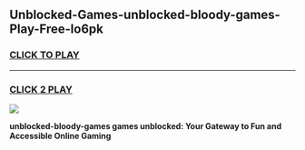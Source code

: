 
## Unblocked-Games-unblocked-bloody-games-Play-Free-lo6pk
<h3>
<a href="https://premium76.site?title=unblocked-bloody-games&ref=15A">CLICK TO PLAY</a></h3>
<hr>

<h3>
<a href="https://premium76.site?title=unblocked-bloody-games&ref=15A">CLICK 2 PLAY</a>
  
</h3>

<a href="https://premium76.site?title=unblocked-bloody-games&ref=15A"><img src="https://clearcache.store/games.png"></a>


**unblocked-bloody-games games unblocked: Your Gateway to Fun and Accessible Online Gaming**
